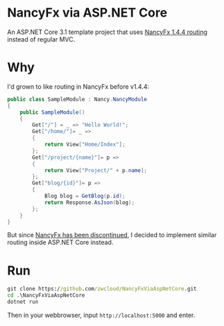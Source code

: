 # NancyFx via ASP.NET Core
An ASP.NET Core 3.1 template project that uses [NancyFx 1.4.4 routing](https://github.com/NancyFx/Nancy/wiki/Defining-routes) instead of regular MVC.

# Why
I'd grown to like routing in NancyFx before v1.4.4:

```C#
public class SampleModule : Nancy.NancyModule
{
    public SampleModule()
    {
        Get["/"] = _ => "Hello World!";
        Get["/home/"]= _ =>
        {
            return View["Home/Index"];
        };
        Get["/project/{name}"]= p =>
        {
            return View["Project/" + p.name];
        };
        Get["blog/{id}"]= p =>
        {
            Blog blog = GetBlog(p.id);
            return Response.AsJson(blog);
        };
    }
}
```

But since [NancyFx has been discontinued](https://github.com/NancyFx/Nancy/issues/3010), I decided to implement similar routing inside ASP.NET Core instead.

# Run

```bat
git clone https://github.com/zwcloud/NancyFxViaAspNetCore.git
cd .\NancyFxViaAspNetCore
dotnet run
```

Then in your webbrowser, input `http://localhost:5000` and enter.
